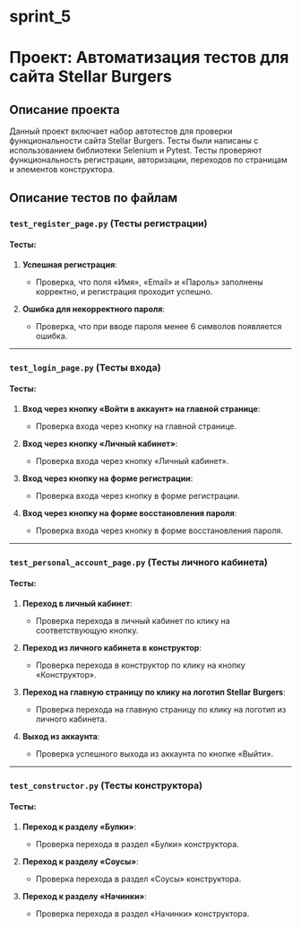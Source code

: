 # sprint_5

# Проект: Автоматизация тестов для сайта Stellar Burgers

## Описание проекта
Данный проект включает набор автотестов для проверки функциональности сайта Stellar Burgers. Тесты были написаны с использованием библиотеки Selenium и Pytest. Тесты проверяют функциональность регистрации, авторизации, переходов по страницам и элементов конструктора.

## Описание тестов по файлам

### `test_register_page.py` (Тесты регистрации)

#### Тесты:
1. **Успешная регистрация**:
   - Проверка, что поля «Имя», «Email» и «Пароль» заполнены корректно, и регистрация проходит успешно.
   
2. **Ошибка для некорректного пароля**:
   - Проверка, что при вводе пароля менее 6 символов появляется ошибка.

---

### `test_login_page.py` (Тесты входа)

#### Тесты:
1. **Вход через кнопку «Войти в аккаунт» на главной странице**:
   - Проверка входа через кнопку на главной странице.

2. **Вход через кнопку «Личный кабинет»**:
   - Проверка входа через кнопку «Личный кабинет».

3. **Вход через кнопку на форме регистрации**:
   - Проверка входа через кнопку в форме регистрации.

4. **Вход через кнопку на форме восстановления пароля**:
   - Проверка входа через кнопку в форме восстановления пароля.

---

### `test_personal_account_page.py` (Тесты личного кабинета)

#### Тесты:
1. **Переход в личный кабинет**:
   - Проверка перехода в личный кабинет по клику на соответствующую кнопку.

2. **Переход из личного кабинета в конструктор**:
   - Проверка перехода в конструктор по клику на кнопку «Конструктор».

3. **Переход на главную страницу по клику на логотип Stellar Burgers**:
   - Проверка перехода на главную страницу по клику на логотип из личного кабинета.

4. **Выход из аккаунта**:
   - Проверка успешного выхода из аккаунта по кнопке «Выйти».

---

### `test_constructor.py` (Тесты конструктора)

#### Тесты:
1. **Переход к разделу «Булки»**:
   - Проверка перехода в раздел «Булки» конструктора.

2. **Переход к разделу «Соусы»**:
   - Проверка перехода в раздел «Соусы» конструктора.

3. **Переход к разделу «Начинки»**:
   - Проверка перехода в раздел «Начинки» конструктора.
